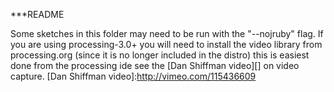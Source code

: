 ***README

Some sketches in this folder may need to be run with the "--nojruby" flag. If you are using processing-3.0+ you will need to install the video library from processing.org (since it is no longer included in the distro) this is easiest done from the processing ide see the [Dan Shiffman video][] on video capture.
[Dan Shiffman video]:http://vimeo.com/115436609
